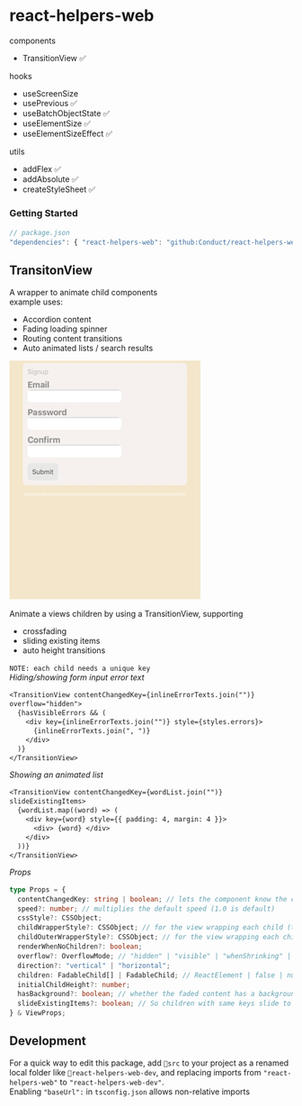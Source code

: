 # react-helpers-web

components

- TransitionView ✅

hooks

- useScreenSize
- usePrevious ✅
- useBatchObjectState ✅
- useElementSize ✅
- useElementSizeEffect ✅

utils

- addFlex ✅
- addAbsolute ✅
- createStyleSheet ✅

### Getting Started

```ts
// package.json
"dependencies": { "react-helpers-web": "github:Conduct/react-helpers-web" }
```

## TransitonView

A wrapper to animate child components  
example uses:

- Accordion content
- Fading loading spinner
- Routing content transitions
- Auto animated lists / search results

![Example](TransitionViewExample.gif)

Animate a views children by using a TransitionView, supporting

- crossfading
- sliding existing items
- auto height transitions

`NOTE: each child needs a unique key`  
_Hiding/showing form input error text_

```tsx
<TransitionView contentChangedKey={inlineErrorTexts.join("")} overflow="hidden">
  {hasVisibleErrors && (
    <div key={inlineErrorTexts.join("")} style={styles.errors}>
      {inlineErrorTexts.join(", ")}
    </div>
  )}
</TransitionView>
```

_Showing an animated list_

```tsx
<TransitionView contentChangedKey={wordList.join("")} slideExistingItems>
  {wordList.map((word) => (
    <div key={word} style={{ padding: 4, margin: 4 }}>
      <div> {word} </div>
    </div>
  ))}
</TransitionView>
```

_Props_

```ts
type Props = {
  contentChangedKey: string | boolean; // lets the component know the content has changed
  speed?: number; // multiplies the default speed (1.0 is default)
  cssStyle?: CSSObject;
  childWrapperStyle?: CSSObject; // for the view wrapping each child (to measure height)
  childOuterWrapperStyle?: CSSObject; // for the view wrapping each child wrapper (to set y position)
  renderWhenNoChildren?: boolean;
  overflow?: OverflowMode; // "hidden" | "visible" | "whenShrinking" | "whenGrowing"
  direction?: "vertical" | "horizontal";
  children: FadableChild[] | FadableChild; // ReactElement | false | null | undefined
  initialChildHeight?: number;
  hasBackground?: boolean; // whether the faded content has a background, enabling this stops a flash of 0.5 opacity when fading between two items
  slideExistingItems?: boolean; // So children with same keys slide to new positions instead of fading out and in
} & ViewProps;
```

## Development

For a quick way to edit this package, add `📂src` to your project as a renamed local folder like `📂react-helpers-web-dev`, and replacing imports from `"react-helpers-web"` to `"react-helpers-web-dev"`.  
Enabling `"baseUrl":` in `tsconfig.json` allows non-relative imports
